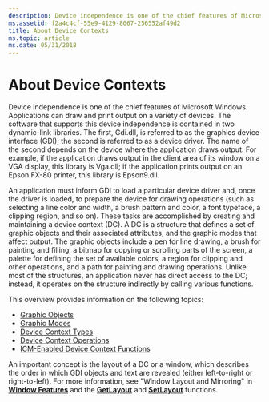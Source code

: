 ```yaml
---
description: Device independence is one of the chief features of Microsoft Windows.
ms.assetid: f2a4c4cf-55e9-4129-8067-256552af49d2
title: About Device Contexts
ms.topic: article
ms.date: 05/31/2018
---
```


# About Device Contexts

Device independence is one of the chief features of Microsoft Windows. Applications can draw and print output on a variety of devices. The software that supports this device independence is contained in two dynamic-link libraries. The first, Gdi.dll, is referred to as the graphics device interface (GDI); the second is referred to as a device driver. The name of the second depends on the device where the application draws output. For example, if the application draws output in the client area of its window on a VGA display, this library is Vga.dll; if the application prints output on an Epson FX-80 printer, this library is Epson9.dll.

An application must inform GDI to load a particular device driver and, once the driver is loaded, to prepare the device for drawing operations (such as selecting a line color and width, a brush pattern and color, a font typeface, a clipping region, and so on). These tasks are accomplished by creating and maintaining a device context (DC). A DC is a structure that defines a set of graphic objects and their associated attributes, and the graphic modes that affect output. The graphic objects include a pen for line drawing, a brush for painting and filling, a bitmap for copying or scrolling parts of the screen, a palette for defining the set of available colors, a region for clipping and other operations, and a path for painting and drawing operations. Unlike most of the structures, an application never has direct access to the DC; instead, it operates on the structure indirectly by calling various functions.

This overview provides information on the following topics:

-   [Graphic Objects](graphic-objects.md)
-   [Graphic Modes](graphic-modes.md)
-   [Device Context Types](device-context-types.md)
-   [Device Context Operations](device-context-operations.md)
-   [ICM-Enabled Device Context Functions](icm-enabled-device-context-functions.md)

An important concept is the layout of a DC or a window, which describes the order in which GDI objects and text are revealed (either left-to-right or right-to-left). For more information, see "Window Layout and Mirroring" in [**Window Features**](../winmsg/window-features.md) and the [**GetLayout**](/windows/desktop/api/Wingdi/nf-wingdi-getlayout) and [**SetLayout**](/windows/desktop/api/Wingdi/nf-wingdi-setlayout) functions.

 

 
